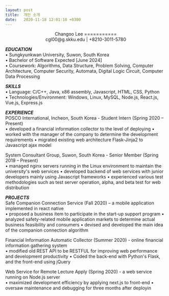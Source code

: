 ```yaml
---
layout: post
title:  개인 소개
date:   2020-11-18 12:01:10 +0300
---
```


<center>
Changoo Lee
===========
</center>  

<center>cgl00@g.skku.edu | +8210-3011-5780 </center>   

***EDUCATION***    
• Sungkyunkwan University, Suwon, South Korea    
• Bachelor of Software Expected [June 2024]    
• Coursework: Algorithms, Data Structure, Problem Solving, Computer Architecture, Computer Security, Automata, Digital Logic Circuit, Computer Data Processing    
   
   
***SKILLS***    
• Language: C/C++, Java, x86 assembly, Javascript, HTML, CSS, Python    
• Technologies/Environment: Windows, Linux, MySQL, Node.js, React.js, Vue.js, Express.js    
   
   
***EXPERIENCE***   
POSCO International, Incheon, South Korea - Student Intern (Spring 2020 – Present)   
• developed a financial information collector to the level of deploying
• worked with the manager of the company to determine the development requirements
• migrated existing web architecture Flask-Jinja2 to Javascript ajax model
   
   
System Consultant Group, Suwon, South Korea - Senior Member (Spring 2019 – Present)   
• managed nginx servers running in the Linux environment to maintain the university's web services • developed backend of web services with junior developers mainly using Javascript frameworks
• experienced various test methodologies such as test server operation, alpha, and beta test for web distribution
   
   
***PROJECTS***    
Safe Companion Connection Service (Fall 2020) – a mobile application implemented in react native   
• proposed a business item to participate in the start-up support program
• analyzed safety-related mobile application markets to determine actual business feasibility and consumers
• devised and developed the main idea of the companion connection algorithm
  
   
Financial Information Automatic Collector (Summer 2020) - online financial information gathering system    
• modified old REST API to be RESTFUL for improving web performance and development productivity 
• Coded the back-end with Python's Flask, and the front-end using jQuery 
   
Web Service for Remote Lecture Apply (Spring 2020) - a web service running on Node.js server    
• maximized development efficiency by applying next.js to front-end 
• oversaw maintenance and debugging for three months after deployin
